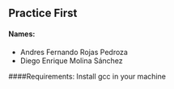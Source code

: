 ## Practice First

#### Names:
- Andres Fernando Rojas Pedroza
- Diego Enrique Molina Sánchez

####Requirements:
Install gcc in your machine 

